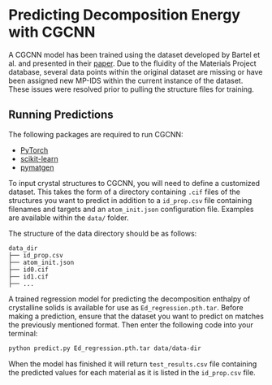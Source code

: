 # Predicting Decomposition Energy with CGCNN

A CGCNN model has been trained using the dataset developed by Bartel et al. and presented in their [paper](https://www.nature.com/articles/s41524-020-00362-y). Due to the fluidity of the Materials Project database, several data points within the original dataset are missing or have been assigned new MP-IDS within the current instance of the dataset. These issues were resolved prior to pulling the structure files for training.

## Running Predictions

The following packages are required to run CGCNN:

- [PyTorch](http://pytorch.org)
- [scikit-learn](http://scikit-learn.org/stable/)
- [pymatgen](http://pymatgen.org)

To input crystal structures to CGCNN, you will need to define a customized dataset. This takes the form of a directory containing `.cif` files of the structures you want to predict in addition to a `id_prop.csv` file containing filenames and targets and an `atom_init.json` configuration file. Examples are available within the `data/` folder.

The structure of the data directory should be as follows:
```
data_dir
├── id_prop.csv
├── atom_init.json
├── id0.cif
├── id1.cif
├── ...
```

A trained regression model for predicting the decomposition enthalpy of crystalline solids is available for use as `Ed_regression.pth.tar`. Before making a prediction, ensure that the dataset you want to predict on matches the previously mentioned format. Then enter the following code into your terminal:

```bash
python predict.py Ed_regression.pth.tar data/data-dir
```

When the model has finished it will return `test_results.csv` file containing the predicted values for each material as it is listed in the `id_prop.csv` file.

